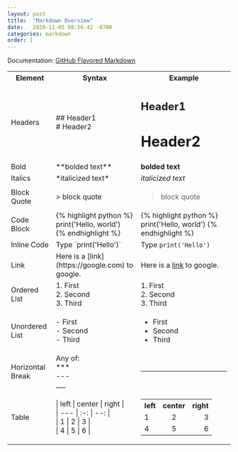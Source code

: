 ```yaml
---
layout: post
title:  "Markdown Overview"
date:   2020-11-05 08:56:42 -0700
categories: markdown
order: 1
---
```

Documentation: [GitHub Flavored Markdown](https://github.github.com/gfm/)
<table>
  <tr>
    <th>Element</th>
    <th>Syntax</th>
    <th>Example</th>
  </tr>
  <tr>
    <td>Headers</td>
    <td>## Header1 <br> # Header2</td>
    <td><h2>Header1</h2> <h1>Header2</h1></td>
  </tr>
  <tr>
    <td>Bold</td>
    <td>**bolded text**</td>
    <td><b>bolded text</b></td>
  </tr>
  <tr>
    <td>Italics</td>
    <td>*italicized text*</td>
    <td><em>italicized text</em></td>
  </tr>
  <tr>
    <td>Block Quote</td>
    <td>> block quote</td>
    <td><blockquote>block quote</blockquote></td>
  </tr>
  <tr>
    <td>Code Block</td>
    <td>
      {% highlight python %}<br>
      print('Hello, world')<br>
      {% endhighlight %}
    </td>
    <td>
      {% highlight python %}
print('Hello, world')
      {% endhighlight %}
    </td>
  </tr>
  <tr>
    <td>Inline Code</td>
    <td>Type `print('Hello')`</td>
    <td>Type <code>print('Hello')</code></td>
  </tr>
  <tr>
    <td>Link</td>
    <td>Here is a [link](https://google.com) to google.</td>
    <td>Here is a <a href='https://google.com'>link</a> to google.</td>
  </tr>
  <tr>
    <td>Ordered List</td>
    <td>1. First<br>2. Second<br>3. Third</td>
    <td>1. First<br>2. Second<br>3. Third</td>
  </tr>
  <tr>
    <td>Unordered List</td>
    <td>- First<br>- Second<br>- Third</td>
    <td><ul><li>First</li><li>Second</li><li>Third</li></ul></td>
  </tr>
  <tr>
    <td>Horizontal Break</td>
    <td>Any of:<br>***<br>---<br>___</td>
    <td><hr /></td>
  </tr>
  <tr>
    <td>Table</td>
    <td>
      | left | center | right |<br>
      | --- | :-: | --: |<br>
      | 1 | 2 | 3 | <br>
      | 4 | 5 | 6 |
    </td>
    <td><table>
      <tr>
        <th>left</th>
        <th align='center'>center</th>
        <th align='right'>right</th>
      </tr>
      <tr>
        <td>1</td>
        <td align='center'>2</td>
        <td align='right'>3</td>
      </tr>
      <tr>
        <td>4</td>
        <td align='center'>5</td>
        <td align='right'>6</td>
      </tr>
    </table></td>
  </tr>
</table>
